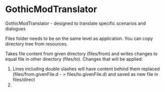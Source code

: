 # GothicModTranslator

GothicModTranslator - designed to translate specific scenarios and dialogues

Files folder needs to be on the same level as application. You can copy directory tree from resources.

Takes file content from given directory (files/from) and writes changes to equal file in other directory (files/to).
Changes that will be applied:

1) Lines including double slashes will have content behind them replaced (files/from.givenFile.d - > files/to.givenFile.d) and saved as new file in files/direct
2) 